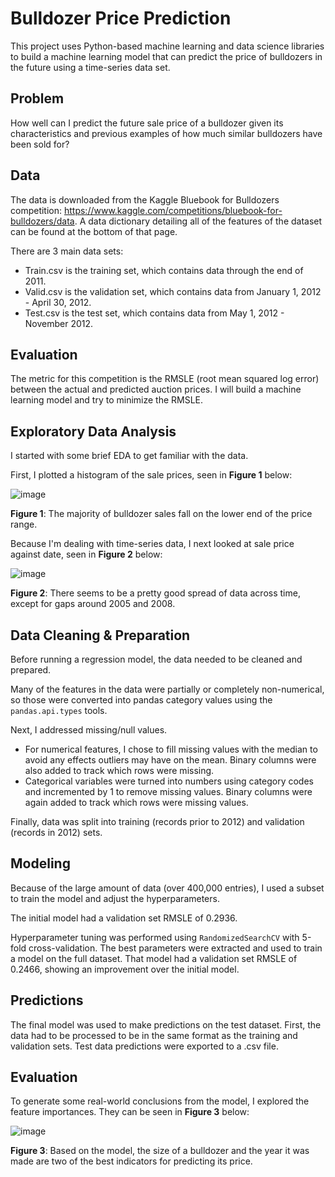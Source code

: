 # Bulldozer Price Prediction

This project uses Python-based machine learning and data science libraries to build a machine learning model that can predict the price of bulldozers in the future using a time-series data set.

## Problem

How well can I predict the future sale price of a bulldozer given its characteristics and previous examples of how much similar bulldozers have been sold for?

## Data

The data is downloaded from the Kaggle Bluebook for Bulldozers competition: https://www.kaggle.com/competitions/bluebook-for-bulldozers/data. A data dictionary detailing all of the features of the dataset can be found at the bottom of that page.

There are 3 main data sets:

* Train.csv is the training set, which contains data through the end of 2011.
* Valid.csv is the validation set, which contains data from January 1, 2012 - April 30, 2012.
* Test.csv is the test set, which contains data from May 1, 2012 - November 2012.

## Evaluation

The metric for this competition is the RMSLE (root mean squared log error) between the actual and predicted auction prices. I will build a machine learning model and try to minimize the RMSLE.

## Exploratory Data Analysis

I started with some brief EDA to get familiar with the data.

First, I plotted a histogram of the sale prices, seen in **Figure 1** below:

![image](https://github.com/nwferreri/bulldozer-price-prediction/assets/112211174/443c9eb2-6ab3-4709-8359-737b919d64a5)

**Figure 1**: The majority of bulldozer sales fall on the lower end of the price range.

Because I'm dealing with time-series data, I next looked at sale price against date, seen in **Figure 2** below:

![image](https://github.com/nwferreri/bulldozer-price-prediction/assets/112211174/d1e911a1-cdb4-4f9c-bd1e-32c71235912d)

**Figure 2**: There seems to be a pretty good spread of data across time, except for gaps around 2005 and 2008.

## Data Cleaning & Preparation

Before running a regression model, the data needed to be cleaned and prepared.

Many of the features in the data were partially or completely non-numerical, so those were converted into pandas category values using the `pandas.api.types` tools.

Next, I addressed missing/null values.
* For numerical features, I chose to fill missing values with the median to avoid any effects outliers may have on the mean. Binary columns were also added to track which rows were missing.
* Categorical variables were turned into numbers using category codes and incremented by 1 to remove missing values. Binary columns were again added to track which rows were missing values.

Finally, data was split into training (records prior to 2012) and validation (records in 2012) sets.

## Modeling

Because of the large amount of data (over 400,000 entries), I used a subset to train the model and adjust the hyperparameters.

The initial model had a validation set RMSLE of 0.2936.

Hyperparameter tuning was performed using `RandomizedSearchCV` with 5-fold cross-validation. The best parameters were extracted and used to train a model on the full dataset. That model had a validation set RMSLE of 0.2466, showing an improvement over the initial model.

## Predictions
The final model was used to make predictions on the test dataset. First, the data had to be processed to be in the same format as the training and validation sets. Test data predictions were exported to a .csv file.

## Evaluation
To generate some real-world conclusions from the model, I explored the feature importances. They can be seen in **Figure 3** below:

![image](https://github.com/nwferreri/bulldozer-price-prediction/assets/112211174/422f1924-b350-415e-8282-6d7318697b20)

**Figure 3**: Based on the model, the size of a bulldozer and the year it was made are two of the best indicators for predicting its price.

